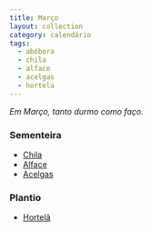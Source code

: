 ```yaml
---
title: Março
layout: collection
category: calendário
tags:
  - abóbora
  - chila
  - alface
  - acelgas
  - hortela
---
```


_Em Março, tanto durmo como faço._

### Sementeira

* [Chila][1]
* [Alface][2]
* [Acelgas][3]

### Plantio

* [Hortelã][4]

[1]: /culturas/abobora/
[2]: /culturas/alface/
[3]: /culturas/acelgas/
[4]: /culturas/hortela/

